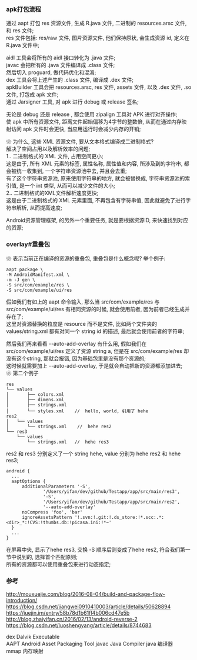 ###  apk打包流程  
通过 aapt 打包 res 资源文件, 生成 R.java 文件, 二进制的 resources.arsc 文件, 和 res 文件;  
res 文件包括: res/raw 文件, 图片资源文件, 他们保持原状, 会生成资源 id,  定义在 R.java 文件中;  

aidl 工具会将所有的 aidl 接口转化为 .java 文件;  
javac 会把所有的 .java 文件编译成 .class 文件;  
然后切入 proguard, 做代码优化和混淆;  
dex 工具会将上述产生的 .class 文件, 编译成 .dex 文件;  
apkBuilder 工具会把 resources.arsc, res 文件, assets 文件, 以及 .dex 文件, .so 文件, 打包成 apk 文件;  
通过 Jarsigner 工具, 对 apk 进行 debug 或 release 签名;  

无论是 debug 还是 release , 都会使用 zipalign 工具对 APK 进行对齐操作;  
使 apk 中所有资源文件, 距离文件起始偏移为4字节的整数倍, 从而在通过内存映射访问 apk 文件时会更快, 当应用运行时会减少内存的开销;  

❀ 为什么, 这些 XML 资源文件, 要从文本格式编译成二进制格式?   
解决了空间占用以及解析效率的问题;  
1.. 二进制格式的 XML 文件, 占用空间更小;  
这是由于, 所有 XML 元素的标签, 属性名称, 属性值和内容, 所涉及到的字符串, 都会被统一收集到, 一个字符串资源池中去, 并且会去重;  
有了这个字符串资源池, 原来使用字符串的地方, 就会被替换成, 字符串资源池的索引值, 是一个 int 类型, 从而可以减少文件的大小;  
2.. 二进制格式的XML文件解析速度更快;  
这是由于二进制格式的 XML 元素里面, 不再包含有字符串值, 因此就避免了进行字符串解析, 从而提高速度;  

Android资源管理框架, 的另外一个重要任务, 就是要根据资源ID, 来快速找到对应的资源;  

### overlay#重叠包  
❀ 表示当前正在编译的资源的重叠包, 重叠包是什么概念呢?   举个例子:  
```
aapt package \
-M AndroidManifest.xml \
-m -J gen \
-S src/com/example/res \
-S src/com/example/ui/res
```
假如我们有如上的 aapt 命令输入, 那么当 src/com/example/res 与src/com/example/ui/res 有相同资源的时候, 就会使用前者, 因为前者已经生成并存在了;  
这里对资源替换的粒度是 resource 而不是文件, 比如两个文件夹的 values/string.xml 都有对同一个 string id 的描述, 最后就会使用前者的字符串; 

然后我们再来看看 --auto-add-overlay 有什么用, 
假如我们在 src/com/example/ui/res 定义了资源 string a, 但是在 src/com/example/res 却没有这个string, 那就会报错, 因为基础包里是没有那个资源的;  
这时候就需要加上 --auto-add-overlay, 于是就会自动把新的资源都添加进去;  
❀ 第二个例子  
```
res   
└── values
│       ├── colors.xml
│       ├── dimens.xml
│       ├── strings.xml
│       └── styles.xml    //  hello, world, 引用了 hehe  
res2
│   └── values
│       └── strings.xml    //  hehe res2 
└── res3
    └── values
        └── strings.xml   //  hehe res3  
```
res2 和 res3 分别定义了一个 string hehe, value 分别为 hehe res2 和 hehe res3;  
```
android {
  ...
  aaptOptions {
      additionalParameters '-S',
              '/Users/yifan/dev/github/Testapp/app/src/main/res3',
              '-S',
              '/Users/yifan/dev/github/Testapp/app/src/main/res2',
              '--auto-add-overlay'
      noCompress 'foo', 'bar'
      ignoreAssetsPattern '!.svn:!.git:!.ds_store:!*.scc:.*:<dir>_*:!CVS:!thumbs.db:!picasa.ini:!*~'
  }
  ...
}
```
在屏幕中央, 显示了hehe res3, 交换 -S 顺序后则变成了hehe res2, 符合我们第一节中说到的, 选择首个匹配原则;  
所有的资源都可以使用重叠包来进行动态指定;  



###  参考 
http://mouxuejie.com/blog/2016-08-04/build-and-package-flow-introduction/  
https://blog.csdn.net/jiangwei0910410003/article/details/50628894  
https://juejin.im/entry/58b78d1b61ff4b006cd47e5b  
http://blog.zhaiyifan.cn/2016/02/13/android-reverse-2  
https://blog.csdn.net/luoshengyang/article/details/8744683  


dex              Dalvik Executable        
AAPT          Android Asset Packaging Tool
javac           Java Compiler                                                 java 编译器  
mmap        内存映射  
